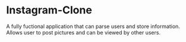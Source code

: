 # Instagram-Clone
A fully fuctional application that can parse users and store information. Allows user to post pictures and can be viewed by other users.
